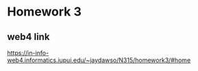 # Homework 3



## web4 link

https://in-info-web4.informatics.iupui.edu/~jaydawso/N315/homework3/#home
